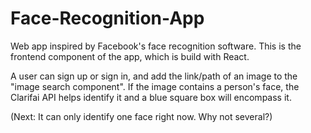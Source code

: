 # Face-Recognition-App
Web app inspired by Facebook's face recognition software. This is the frontend component of the app, which is build with React. 

A user can sign up or sign in, and add the link/path of an image to the "image search component". If the image contains a person's face, the Clarifai API helps identify it 
and a blue square box will encompass it.

(Next: It can only identify one face right now. Why not several?)
